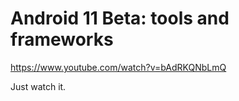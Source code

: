 # Android 11 Beta: tools and frameworks

<https://www.youtube.com/watch?v=bAdRKQNbLmQ>

Just watch it.

